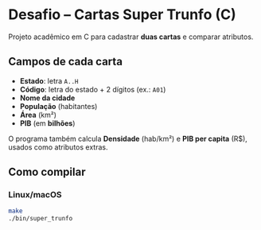 # Desafio – Cartas Super Trunfo (C)

Projeto acadêmico em C para cadastrar **duas cartas** e comparar atributos.

## Campos de cada carta
- **Estado**: letra `A..H`
- **Código**: letra do estado + 2 dígitos (ex.: `A01`)
- **Nome da cidade**
- **População** (habitantes)
- **Área** (km²)
- **PIB** (em **bilhões**)

O programa também calcula **Densidade** (hab/km²) e **PIB per capita** (R$), usados como atributos extras.

## Como compilar

### Linux/macOS
```bash
make
./bin/super_trunfo
